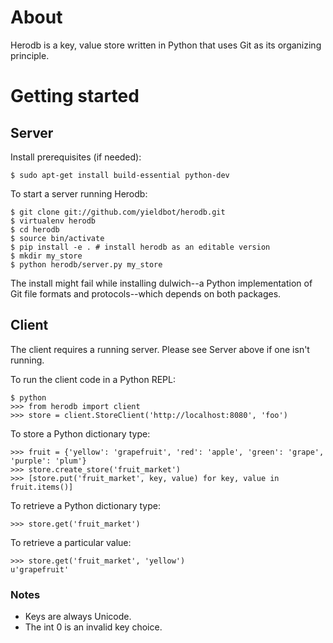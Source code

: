 # About

Herodb is a key, value store written in Python that uses Git as its organizing principle.

# Getting started

## Server

Install prerequisites (if needed):

    $ sudo apt-get install build-essential python-dev

To start a server running Herodb:

    $ git clone git://github.com/yieldbot/herodb.git
    $ virtualenv herodb
    $ cd herodb
    $ source bin/activate
    $ pip install -e . # install herodb as an editable version
    $ mkdir my_store
    $ python herodb/server.py my_store

The install might fail while installing dulwich--a Python implementation
of Git file formats and protocols--which depends on both packages.

## Client

The client requires a running server. Please see Server above if one isn't running.

To run the client code in a Python REPL:

    $ python
    >>> from herodb import client
    >>> store = client.StoreClient('http://localhost:8080', 'foo')
 
To store a Python dictionary type:

    >>> fruit = {'yellow': 'grapefruit', 'red': 'apple', 'green': 'grape', 'purple': 'plum'}
    >>> store.create_store('fruit_market')
    >>> [store.put('fruit_market', key, value) for key, value in fruit.items()]

To retrieve a Python dictionary type:

    >>> store.get('fruit_market')

To retrieve a particular value:

    >>> store.get('fruit_market', 'yellow')
    u'grapefruit'

### Notes

- Keys are always Unicode.
- The int 0 is an invalid key choice.
